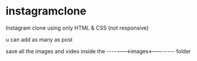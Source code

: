 # instagramclone
Instagram clone using only HTML &amp; CSS (not responsive)

u can add as many as post 

save all the images and video inside the ------->images<-------- folder
